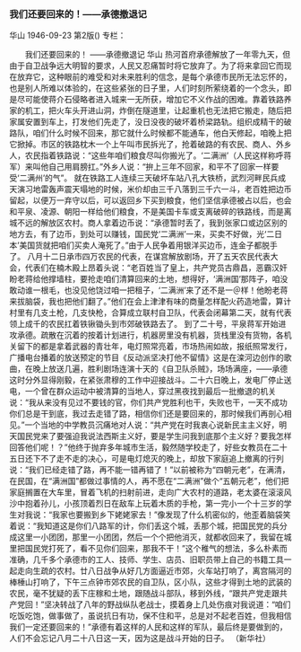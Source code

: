 ### 我们还要回来的！——承德撤退记
华山
1946-09-23
第2版()
专栏：

　　我们还要回来的！
    ——承德撤退记
    华山
    热河首府承德解放了一年零九天，但由于自卫战争远大明智的要求，人民又忍痛暂时将它放弃了。为了将来拿回它而现在放弃它，这种眼前的难受和对未来胜利的信念，是每个承德市民所无法忘怀的，也是别人所难以体验的，在这些紧张的日子里，人们时刻所萦绕着的一个念头，即是尽可能使蒋介石侵略者进入城来一无所获，增加它不义作战的困难。靠着铁路养家的机工，把火车头开进山洞，炸倒在隧道里，让起重机也无法把它搬走，随后把家属安置到车上，打发他们先走了，没日没夜的破坏着桥梁路轨。组织成精干的破路队，咱们什么时候不回来，那它就什么时候都不能通车，他白天修起，咱晚上把它掀掉。市区的铁路枕木一个上午叫市民拆光了，抢着破路的有农民、商人、外乡人，农民指着铁路说：“这些年咱们粮食尽叫你搬光了。‘二满洲’（人民这样称呼蒋军）来叫他自己用肩膀扛。”外乡人说：“拚上三年不回家，和平不了回家一样要受‘二满州’的气”。
    就在铁路工人连续三天破坏车站八孔大铁桥，武烈河畔民兵成天演习地雷轰声震天塌地的时候，米价却由三千八落到三千六一斗，老百姓把边币留起，以便万一弃守以后，可以返回乡下买到粮食，他们坚信承德被占以后，也会和平泉、凌源、朝阳一样给他们粮食，不是美国卡车或支离破碎的铁路线，而是离城不远的解放区农村。商人拿着边币说：“承德暂时丢了，我到张家口或边区别的地方去，有了边币，到处可以赚钱，国民党‘二满洲’一来，买卖不好做，光‘二日本’美国货就把咱们买卖人淹死了。”由于人民争着用银洋买边币，连金子都脱手了。
    八月十二日承市四万农民的代表，在谋宫解放剧场，开了五天农民代表大会，代表们在楠木殿上昂着头说：“老百姓当了皇上，共产党员古鼎昌，恶霸汉奸盼老蒋给他撑墙柱，要抢走咱们清算回来的土地，想得好，‘满洲国’那阵子，咱没敢动谁一根毛，也没见他饶过咱一把租子，‘二满洲’来了还不是一＠样！他盼老蒋来拔脑袋，我也把他们翻了。”他们在会上津津有味的商量怎样配火药造地雷，算计村里有几支土枪，几支快枪，合算成立联村自卫队，代表会闭幕第二天，就有代表领上成千的农民扛着铁锹锄头到市郊破铁路去了。
    到了二十号，平泉蒋军开始进攻承德。疏散在沉着的按着计划进行，机器房里没有机器，货栈里没有货物，各机关留下的都是拿着武器的青壮年，电灯照常亮着，市场热闹如故，报纸照常发行，广播电台播着的放送预定的节目《反动派坚决打他不留情》这是在滦河边创作的歌曲，在晚上放送几遍，胜利剧场连演十天的《自卫队杀贼》，场场满座，——承德这时分外显得刚毅，在紧张肃穆的工作中迎接战斗。二十六日晚上，发电厂停止送电，一个曾在群众运动中被清算的当地人，穿过黑夜找到最后一批撤退的机关说：“我从来没有见过不要钱的官，你们共产党胜利也干，失败也干，一天不成功你们总是干到底，我过去走错了路，相信你们还是要回来的，那时候我们再剖心相见。”一个当地的中学教员沉痛地对人说：“共产党在时我衷心说新民主主义好，明天国民党来了要强迫我说法西斯主义好，要是学生问我到底那个主义好？要我怎样回答他们呢！？”他终于抛弃多年城市生活，毅然随学校走了，好些女教员在二十五日还下不了走不走的决心，可是电灯熄灭的晚上，却放下家庭追上撤离的行列说：“我们已经走错了路，再不能一错再错了！”以前被称为“四朝元老”，在满清，在民国，在“满洲国”都做过事情的人，再不愿在“二满洲”做个“五朝元老”，他们把家庭搁置在大车里，冒着飞机的扫射前进，走向广大农村的道路，老太婆在滚滚风沙中抱着孙儿，小孩顶着烈日在敌车上玩着木质的手枪，第一完小一个十三岁的学生对我说：“我家也要搬到乡下姥姥家去！”像发现了什么机密似的，他歪着脑袋笑着说：“我知道这是你们八路军的计，你们丢这个城，丢那个城，把国民党的兵分成这里一小团团，那里一小团团，然后一个个把他消灭，就都收回来了，我留在城里把国民党打死了，看不见你们回来，那我不干！”这个稚气的想法，多么朴素而准确，几千多个承德市的工人、技师、学生、店员、旧职员带上自己的书籍工具一起走向生疏的农村。廿八日战争从好几方面逼近市郊，火车站打响了，离宫隔河的棒棰山打响了，下午三点钟市郊农民的自卫队，区小队，这些才得到土地的武装的农民，毫不犹疑的丢下庄稼和土地，跟随战斗部队，移到外线，“跟共产党走跟共产党回！”坚决转战了八年的野战纵队老战士，摸着身上几处伤痕对我说道：“咱们吃饭吃饱，做事做了，虽说抗日有功，保不住和平，总是对不起老百姓，但我相信我们一定还要回来的！”承德有着这样的人民和这样的军队，最后终是要做到的，人们不会忘记八月二十八日这一天，因为这是战斗开始的日子。
                                                     （新华社）
